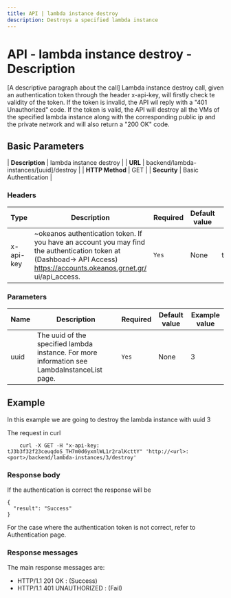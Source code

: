 ```yaml
---
title: API | lambda instance destroy
description: Destroys a specified lambda instance
---
```


# API - lambda instance destroy - Description

[A descriptive paragraph about the call]
Lambda instance destroy call, given an authentication token through the header x-api-key,
will firstly check te validity of the token. If the token is invalid, the API wil reply with
a "401 Unauthorized" code. If the token is valid, the API will destroy all the VMs of the
specified lambda instance along with the corresponding public ip and the private network and
will also return a "200 OK" code.

## Basic Parameters

| **Description** | lambda instance destroy |
| **URL**         | backend/lambda-instances/[uuid]/destroy  |
| **HTTP Method** | GET |
| **Security**    | Basic Authentication        |


### Headers

Type | Description | Required | Default value | Example value |
------|-------------|----------|---------------|---------------|
x-api-key | ~okeanos authentication token. If you have an account you may find the authentication token at (Dashboad-> API Access) https://accounts.okeanos.grnet.gr/    ui/api_access. | `Yes` | None | tJ3b3f32f23ceuqdoS_TH7m0d6yxmlWL1r2ralKcttY


### Parameters

Name | Description | Required | Default value | Example value |
------|-------------|----------|---------------|---------------|
uuid  | The uuid of the specified lambda instance. For more information see LambdaInstanceList page. |`Yes` |None| 3


## Example

In this example we are going to destroy the lambda instance with uuid 3

The request in curl

```
    curl -X GET -H "x-api-key: tJ3b3f32f23ceuqdoS_TH7m0d6yxmlWL1r2ralKcttY" 'http://<url>:<port>/backend/lambda-instances/3/destroy'
```


### Response body

If the authentication is correct the response will be

```
{
  "result": "Success"
}
```

For the case where the authentication token is not correct, refer to Authentication page.

### Response messages

The main response messages are:

- HTTP/1.1 201 OK : (Success)
- HTTP/1.1 401 UNAUTHORIZED : (Fail)
